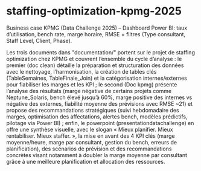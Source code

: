# staffing-optimization-kpmg-2025
Business case KPMG (Data Challenge 2025) – Dashboard Power BI: taux d’utilisation, bench rate, marge horaire, RMSE + filtres (Type consultant, Staff Level, Client, Phase).

Les trois documents dans "documentation/" portent sur le projet de staffing optimization chez KPMG et couvrent l’ensemble du cycle d’analyse : le premier (doc clean) détaille la préparation et structuration des données avec le nettoyage, l’harmonisation, la création de tables clés (TableSemaines, TableFinale_Join) et la catégorisation internes/externes pour fiabiliser les marges et les KPI ; le second (Doc kpmg) présente l’analyse des résultats (marge négative de certains projets comme Neptune_Solaris, bench élevé jusqu’à 60%, marge positive des internes vs négative des externes, fiabilité moyenne des prévisions avec RMSE ~21) et propose des recommandations stratégiques (suivi hebdomadaire des marges, optimisation des affectations, alertes bench, modèles prédictifs, pilotage via Power BI) ; enfin, le powerpoint (presentationdatachallenge) en offre une synthèse visuelle, avec le slogan « Mieux planifier. Mieux rentabiliser. Mieux staffer. », la mise en avant des 4 KPI clés (marge moyenne/heure, marge par consultant, gestion du bench, erreurs de planification), des scénarios de prévision et des recommandations concrètes visant notamment à doubler la marge moyenne par consultant grâce à une meilleure planification et allocation des ressources.
